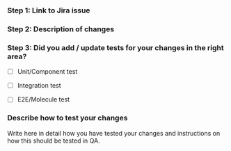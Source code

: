 ### Step 1: Link to Jira issue


### Step 2: Description of changes


### Step 3: Did you add / update tests for your changes in the right area?
- [ ] Unit/Component test
- [ ] Integration test
- [ ] E2E/Molecule test


### Describe how to test your changes

Write here in detail how you have tested your changes
and instructions on how this should be tested in QA.
